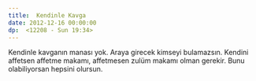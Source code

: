 ```yaml
---
title:  Kendinle Kavga
date: 2012-12-16 00:00:00
dp:  <12208 - Sun 19:34>
---
```



Kendinle kavganın manası yok. Araya girecek kimseyi
bulamazsın. Kendini affetsen affetme makamı, affetmesen zulüm makamı
olman gerekir. Bunu olabiliyorsan hepsini olursun. 


